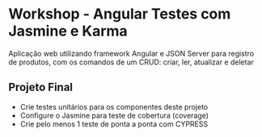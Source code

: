# Workshop - Angular Testes com Jasmine e Karma

Aplicação web utilizando framework Angular e JSON Server para registro de produtos, com os comandos de um CRUD: criar, ler, atualizar e deletar

## Projeto Final

* Crie testes unitários para os componentes deste projeto
* Configure o Jasmine para teste de cobertura (coverage)
* Crie pelo menos 1 teste de ponta a ponta com CYPRESS
